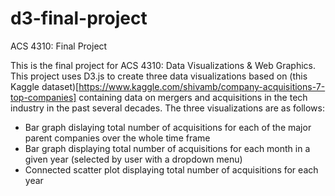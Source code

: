 # d3-final-project
ACS 4310: Final Project

This is the final project for ACS 4310: Data Visualizations & Web Graphics. This project uses D3.js to create three data visualizations based on (this Kaggle dataset)[https://www.kaggle.com/shivamb/company-acquisitions-7-top-companies] containing data on mergers and acquisitions in the tech industry in the past several decades. The three visualizations are as follows:
  - Bar graph dislaying total number of acquisitions for each of the major parent companies over the whole time frame
  - Bar graph displaying total number of acquisitions for each month in a given year (selected by user with a dropdown menu)
  - Connected scatter plot displaying total number of acquisitions for each year
